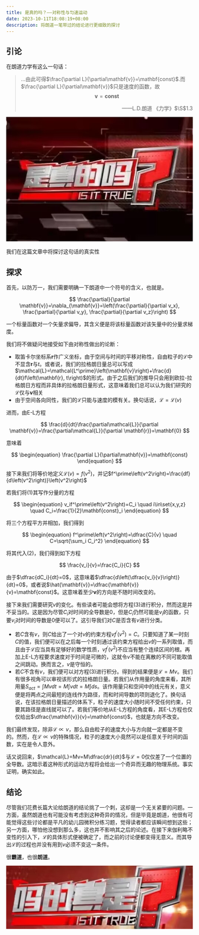 ```yaml
---
title: 是真的吗？——对称性与匀速运动
date: 2023-10-11T18:08:19+08:00
description: 将朗道一笔带过的结论进行更细致的探讨
---
```


## 引论

在朗道力学有这么一句话：

> ...由此可得$\frac{\partial L}{\partial\mathbf{v}}=\mathbf{const}$.而$\frac{\partial L}{\partial\mathbf{v}}$只是速度的函数，故
> $$\mathbf{v}=\mathbf{const}$$
> <p align="right">——L.D.朗道 《力学》$\S$1.3</p>

![真的吗？](images/is_it_true.jpg)

我们在这篇文章中将探讨这句话的真实性

## 探求

首先，以防万一，我们需要明确一下朗道中一个符号的含义，也就是。

$$
\frac{\partial}{\partial \mathbf{v}}=\nabla_{\mathbf{v}}=\left(\frac{\partial}{\partial v_x}, \frac{\partial}{\partial v_y}, \frac{\partial}{\partial v_z}\right)
$$

一个标量函数对一个矢量求偏导，其含义便是将该标量函数对该矢量中的分量求梯度。

我们将不做疑问地接受如下由对称性做出的论断：

- 取笛卡尔坐标系$\mathbf{r}$作广义坐标，由于空间与时间的平移对称性，自由粒子的$\mathcal{L}$中不显含$\mathbf{r}$与$t$。或者说，我们的拉格朗日量总可以写成$\mathcal{L}=\mathcal{L^\prime}\left(\mathbf{v}\right)+\frac{d}{dt}f\left(\mathbf{r}, t\right)$的形式。由于之后我们的推导只会用到欧拉-拉格朗日方程而非具体的拉格朗日量形式，这意味着我们总可以认为我们研究的$\mathcal{L}$仅与$\mathbf{v}$相关
- 由于空间各向同性，我们的$\mathcal{L}$只能与速度的模有关。换句话说，$\mathcal{L}=\mathcal{L}\left(v\right)$

进而，由E-L方程

$$
\frac{d}{dt}\frac{\partial\mathcal{L}}{\partial \mathbf{v}}=\frac{\partial\mathcal{L}}{\partial \mathbf{r}}=\mathbf{0}
$$

意味着

$$
\begin{equation}
\frac{\partial L}{\partial\mathbf{v}}=\mathbf{const}
\end{equation}
$$

接下来我们将等价地定义$\mathcal{L}\left(v\right)=f\left(v^2\right)$，并记$f^\prime\left(v^2\right)=\frac{df}{d\left(v^2\right)}\left(v^2\right)$

若我们将$\left(1\right)$其写作分量的方程

$$
\begin{equation}
v_if^\prime\left(v^2\right)=C_i \quad i\in\set{x,y,z} \quad C_i=\frac{1}{2}\mathbf{const}_i
\end{equation}
$$

将三个方程平方并相加，我们得到

$$
\begin{equation}
f^\prime\left(v^2\right)=\dfrac{C}{v} \quad C=\sqrt{\sum_i C_i^2}
\end{equation}
$$

将其代入$\left(2\right)$，我们得到如下方程

$$
\frac{v_i}{v}=\frac{C_i}{C}
$$

由于$\dfrac{dC_i}{dt}=0$，这意味着$\dfrac{d\left(\dfrac{v_i}{v}\right)}{dt}=0$，或者说$\hat{\mathbf{v}}=\dfrac{\mathbf{v}}{v}=\mathbf{const}$。这意味着至少$\mathbf{v}$的方向是不随时间改变的。

接下来我们需要研究$v$的变化。有些读者可能会想将方程$\left(3\right)$进行积分，然而这是并不妥当的。这是因为尽管$C_i$对时间的全导数是0，但是$C_i$仍然可能是$v_i$的函数，只要$v_i$对时间的导数是0便可以了。这引导我们对$C$是否含有$v$进行分类。

- 若$C$含有$v$，则$C$给出了一个对$v$的约束方程$vf^\prime\left(v^2\right)=C$。只要知道了某一时刻$C$的值，我们便可以在之后每一个时刻通过该约束方程给出$v$的一系列取值，而且由于$\mathcal{L}$应当具有足够好的数学性质，$vf^\prime\left(v^2\right)$不应当有整个连续区间的根。再加上E-L方程要求速度对于时间是可微的，这就令$v$不能在离散的不同可能取值之间跳动。换而言之，$v$是守恒的。
- 若$C$不含有$v$，我们便可以对方程$\left(3\right)$进行积分。得到的结果便是$\mathcal{L}=Mv$。我们有很多视角可以审视该形式的拉格朗日量。若我们从作用量的角度来看，其所用量$S_{act}=\int Mvdt=M\int vdt=M\int ds$。该作用量只和空间中的线元有关，意义便是将两点之间最短的连线作为路径，而和时间导数的项则退化了。换句话说，在该拉格朗日量描述的体系下，粒子的速度大小随时间不受任何约束，只要其路径是直线就可以了。若我们等价地从E-L方程的角度看，其E-L方程也仅仅给出$\dfrac{\mathbf{v}}{v}=\mathbf{const}$，也就是方向不改变。

我们最终发现，除非$\mathcal{L}\propto v$，那么自由粒子的速度大小与方向就一定都是不变的。然而，在$\mathcal{L}\propto v$的特殊情况，粒子的速度大小竟然可以是任意关于时间的函数，实在是令人意外。

话又说回来，$\mathcal{L}=Mv=M\dfrac{dr}{dt}$与$\mathcal{L}=0$仅仅差了一个位置的全导数。这暗示着这种形式的运动方程将会给出一个奇异而无趣的物理系统。事实证明，确实如此。

## 结论

尽管我们花费长篇大论给朗道的结论挑了一个刺，这却是一个无关紧要的问题。一方面，虽然朗道也有可能没有考虑到这种奇异的情况，但是毕竟是朗道，他很有可能觉得这些讨论都是平凡的幼儿园微积分练习题，觉得读者都应该瞬间想到这些；另一方面，哪怕他没想到那么多，这也并不影响其之后的论述。在接下来伽利略不变性的引入下，$\mathcal{L}$的具体形式便被确定了，而之前的讨论便都变得无意义。而其导出$\mathcal{L}$的过程也并没有用到$v$必须不变这一条件。

很**霸道**，也很**朗道**。

![吗的真是](images/true_is_it.jpg)
